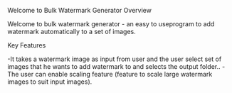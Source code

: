 Welcome to Bulk Watermark Generator 
Overview

Welcome to bulk watermark generator - an easy to useprogram to add watermark automatically to a set of images.

Key Features

-It takes a watermark image as input from user and the user select set of images that he wants to add watermark to and selects the output folder..
-The user can enable scaling feature (feature to scale large watermark images to suit input images).
